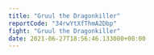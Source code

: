 ```yaml
---
title: "Gruul the Dragonkiller"
reportCode: "34rwYtXfThmA2Dbp"
fight: "Gruul the Dragonkiller"
date: 2021-06-27T18:56:46.133000+00:00
---
```

